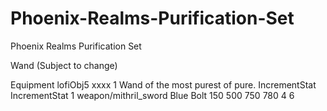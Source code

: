 Phoenix-Realms-Purification-Set
===============================

Phoenix Realms Purification Set

Wand (Subject to change)

  <Object type="xxxxxx" id="Wand of Divine Purification">
    <Class>Equipment</Class>
    <Item/>
    <Texture>
      <File>lofiObj5</File>
      <Index>xxxx</Index>
    </Texture>
    <SlotType>1</SlotType>
    <Description>Wand of the most purest of pure.</Description>
    <ActivateOnEquip stat="26" amount="3">IncrementStat</ActivateOnEquip>
    <ActivateOnEquip stat="27" amount="3">IncrementStat</ActivateOnEquip>
    <RateOfFire>1</RateOfFire>
    <Sound>weapon/mithril_sword</Sound>
    <Projectile>
      <ObjectId>Blue Bolt</ObjectId>
      <Speed>150</Speed>
      <MinDamage>500</MinDamage>
      <MaxDamage>750</MaxDamage>
      <LifetimeMS>780</LifetimeMS>
      <MultiHit/>
    </Projectile>
    <BagType>4</BagType>
    <FameBonus>6</FameBonus>
    <OldSound></OldSound>
    <MultiHit/>
  </Object>
